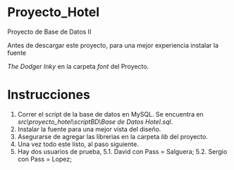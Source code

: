 # Proyecto_Hotel
Proyecto de Base de Datos II

Antes de descargar este proyecto, para una mejor experiencia instalar la fuente 

_The Dodger Inky_ en la carpeta *font* del Proyecto.

# Instrucciones

1. Correr el script de la base de datos en MySQL. Se encuentra en *src\proyecto_hotel\scriptBD\Base de Datos Hotel.sql*. 
2. Instalar la fuente para una mejor vista del diseño.
3. Asegurarse de agregar las librerias en la carpeta *lib* del proyecto.
4. Una vez todo este listo, al paso siguiente.
5. Hay dos usuarios de prueba, 
    5.1. David con Pass = Salguera; 
    5.2. Sergio con Pass = Lopez;




